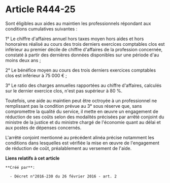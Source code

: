 # Article R444-25

Sont éligibles aux aides au maintien les professionnels répondant aux conditions cumulatives suivantes : 

1° Le chiffre d'affaires annuel hors taxes moyen hors aides et hors honoraires réalisé au cours des trois derniers exercices
comptables clos est inférieur au premier décile de chiffre d'affaires de la profession concernée, constaté à partir des
dernières données disponibles sur une période d'au moins deux ans ; 

2° Le bénéfice moyen au cours des trois derniers exercices comptables clos est inférieur à 75 000 € ; 

3° Le ratio des charges annuelles rapportées au chiffre d'affaires, calculés sur le dernier exercice clos, n'est pas
supérieur à 80 %. 

Toutefois, une aide au maintien peut être octroyée à un professionnel ne remplissant pas la condition prévue au 3° sous
réserve que, sans compromettre la qualité du service, il mette en œuvre un engagement de réduction de ses coûts selon des
modalités précisées par arrêté conjoint du ministre de la justice et du ministre chargé de l'économie quant au délai et aux
postes de dépenses concernés. 

L'arrêté conjoint mentionné au précédent alinéa précise notamment les conditions dans lesquelles est vérifiée la mise en
œuvre de l'engagement de réduction de coût, préalablement au versement de l'aide.

**Liens relatifs à cet article**

	**Créé par**:

	  - Décret n°2016-230 du 26 février 2016 - art. 2
